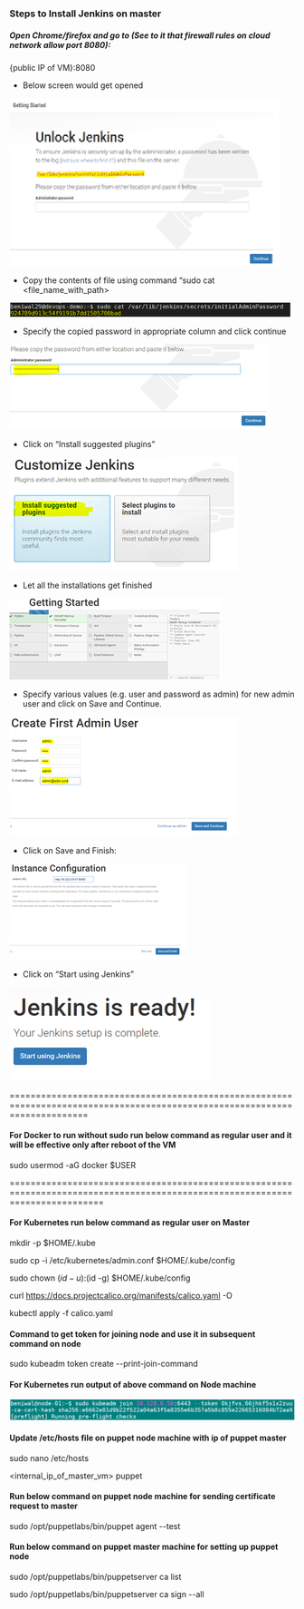 ### Steps to Install Jenkins on master

#####	Open Chrome/firefox and go to (See to it that firewall rules on cloud  network allow port 8080):

{public IP of VM}:8080

* Below screen would get opened

![Unlock Jenkins](images/UnlockJenkins.png)

*	Copy the contents of file using command “sudo cat <file_name_with_path> 

![Initial Password](images/initialPassword.png)

*	Specify the copied password in appropriate column and click continue

![Specify Password](images/CopyPassword.png)
 
*	Click on “Install suggested plugins”

![Install Plugins](images/InstallPlugins.png)

*	Let all the installations get finished

![Install Plugins](images/PluginsInstall.png)

*	Specify various values (e.g. user and password as admin) for new admin user and click on Save and Continue. 

![Admin User](images/AdminUser.png)

*	Click on Save and Finish:

![Admin User](images/SaveFinish.png)

*	Click on “Start using Jenkins”

![Start Jenkins](images/JenkinsReady.png)

===========================================================================================================================

#### For Docker to run without sudo run below command as regular user and it will be effective only after reboot of the VM

sudo usermod -aG docker $USER

==============================================================================================================================

#### For Kubernetes run below command as regular user on Master

  mkdir -p $HOME/.kube
  
  sudo cp -i /etc/kubernetes/admin.conf $HOME/.kube/config
  
  sudo chown $(id -u):$(id -g) $HOME/.kube/config

  curl https://docs.projectcalico.org/manifests/calico.yaml -O
  
  kubectl apply -f calico.yaml
  
#### Command to get token for joining node and use it in subsequent command on node
  
  sudo kubeadm token create --print-join-command
  
#### For Kubernetes run output of above command on Node machine

  ![Kubernetes Join](images/KubernetesJoin.PNG)

#### Update /etc/hosts file on puppet node machine with ip of puppet master

  sudo nano /etc/hosts

  <internal_ip_of_master_vm> puppet

#### Run below command on puppet node machine for sending certificate request to master

  sudo /opt/puppetlabs/bin/puppet agent --test
  
#### Run below command on puppet master machine for setting up puppet node

  sudo /opt/puppetlabs/bin/puppetserver ca list
  
  sudo /opt/puppetlabs/bin/puppetserver ca sign --all

